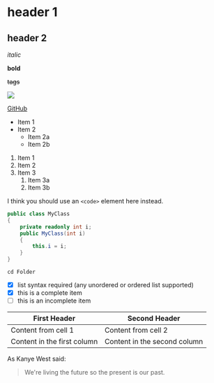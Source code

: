 # header 1
## header 2
*italic*

**bold**

<del>tags</del>

![](/md/logo.png)

[GitHub](http://github.com)

* Item 1
* Item 2
  * Item 2a
  * Item 2b

1. Item 1
1. Item 2
1. Item 3
   1. Item 3a
   1. Item 3b

I think you should use an `<code>` element here instead.

```c#
public class MyClass
{
    private readonly int i;
    public MyClass(int i)
    {
        this.i = i;
    }
}
```

```Dos
cd Folder
```

- [x] list syntax required (any unordered or ordered list supported)
- [x] this is a complete item
- [ ] this is an incomplete item

| First Header                | Second Header                |
| --------------------------- | ---------------------------- |
| Content from cell 1         | Content from cell 2          |
| Content in the first column | Content in the second column |

As Kanye West said:

> We're living the future so
> the present is our past.
